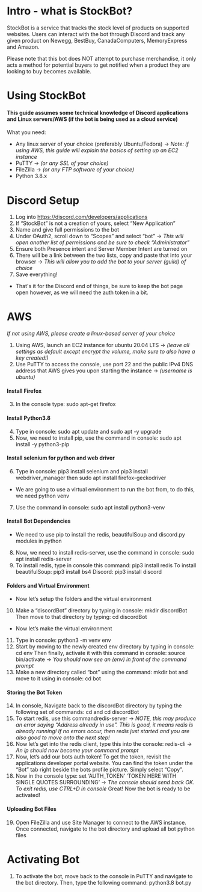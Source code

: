 # Intro - what is StockBot?
StockBot is a service that tracks the stock level of products on supported websites. Users can interact with the bot through Discord and track any given product on Newegg, BestBuy, CanadaComputers, MemoryExpress and Amazon.


Please note that this bot does NOT attempt to purchase merchandise, it only acts a method for potential buyers to get notified when a product they are looking to buy becomes available.

# Using StockBot
#### This guide assumes some technical knowledge of Discord applications and Linux servers/AWS (if the bot is being used as a cloud service)

What you need:
- Any linux server of your choice (preferably Ubuntu/Fedora) -> *Note: if using AWS, this guide will explain the basics of setting up an EC2 instance*
- PuTTY -> *(or any SSL of your choice)*
- FileZilla -> *(or any FTP software of your choice)*
- Python 3.8.x

# Discord Setup
1. Log into https://discord.com/developers/applications
2. If “StockBot” is not a creation of yours, select “New Application”
3. Name and give full permissions to the bot
4. Under OAuth2, scroll down to “Scopes” and select “bot” -> *This will open another list of permissions and be sure to check “Administrator”*
5. Ensure both Presence intent and Server Member Intent are turned on
5. There will be a link between the two lists, copy and paste that into your browser -> *This will allow you to add the bot to your server (guild) of choice*
6. Save everything!
- That's it for the Discord end of things, be sure to keep the bot page open however, as we will need the auth token in a bit.


# AWS
*If not using AWS, please create a linux-based server of your choice*
1. Using AWS, launch an EC2 instance for ubuntu 20.04 LTS -> *(leave all settings as default except encrypt the volume, make sure to also have a key created!)*
2. Use PuTTY to access the console, use port 22 and the public IPv4 DNS address that AWS gives you upon starting the instance -> *(username is ubuntu)*
#### Install Firefox
3. In the console type: sudo apt-get firefox
#### Install Python3.8
4. Type in console: sudo apt update and sudo apt -y upgrade
5. Now, we need to install pip, use the command in console: sudo apt install -y python3-pip
#### Install selenium for python and web driver
6. Type in console: pip3 install selenium and pip3 install webdriver_manager then sudo apt install firefox-geckodriver
- We are going to use a virtual environment to run the bot from, to do this, we need python venv
7. Use the command in console: sudo apt install python3-venv
#### Install Bot Dependencies
- We need to use pip to install the redis, beautifulSoup and discord.py modules in python
8. Now, we need to install redis-server, use the command in console: sudo apt install redis-server
9. To install redis, type in console this command: pip3 install redis To install beautifulSoup: pip3 install bs4 Discord: pip3 install discord
#### Folders and Virtual Environment
- Now let’s setup the folders and the virtual environment
10. Make a “discordBot” directory by typing in console: mkdir discordBot Then move to that directory by typing: cd discordBot
- Now let’s make the virtual environment
11. Type in console: python3 -m venv env
12. Start by moving to the newly created env directory by typing in console: cd env Then finally, activate it with this command in console: source bin/activate -> *You should now see an (env) in front of the command prompt*
13. Make a new directory called “bot” using the command: mkdir bot and move to it using in console: cd bot
#### Storing the Bot Token
14. In console, Navigate back to the discordBot directory by typing the following set of commands: cd and cd discordBot
15. To start redis, use this commandredis-server -> *NOTE, this may produce an error saying “Address already in use”. This is good, it means redis is already running! If no errors occur, then redis just started and you are also good to move onto the next step!*
16. Now let’s get into the redis client, type this into the console: redis-cli -> *An ip should now become your command prompt*
17. Now, let’s add our bots auth token! To get the token, revisit the applications developer portal website. You can find the token under the “Bot” tab right beside the bots profile picture. Simply select “Copy”.
18. Now in the console type: set ‘AUTH_TOKEN’ ‘TOKEN HERE WITH SINGLE QUOTES SURROUNDING’ -> *The console should send back OK. To exit redis, use CTRL+D in console*
Great! Now the bot is ready to be activated!
#### Uploading Bot Files
19. Open FileZilla and use Site Manager to connect to the AWS instance. Once connected, navigate to the bot directory and upload all bot python files
# Activating Bot
1. To activate the bot, move back to the console in PuTTY and navigate to the bot directory. Then, type the following command: python3.8 bot.py


























